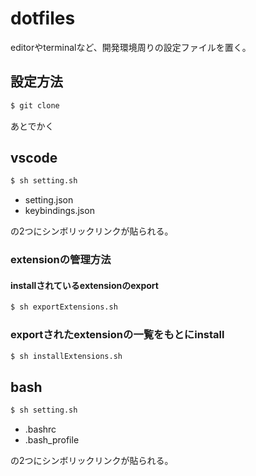 # dotfiles

editorやterminalなど、開発環境周りの設定ファイルを置く。  

## 設定方法

```sh
$ git clone
```

あとでかく

## vscode

```sh
$ sh setting.sh
```

* setting.json
* keybindings.json

の2つにシンボリックリンクが貼られる。

### extensionの管理方法

#### installされているextensionのexport

```sh
$ sh exportExtensions.sh
```

### exportされたextensionの一覧をもとにinstall

```sh
$ sh installExtensions.sh
```

## bash

```sh
$ sh setting.sh
```

* .bashrc
* .bash_profile

の2つにシンボリックリンクが貼られる。
